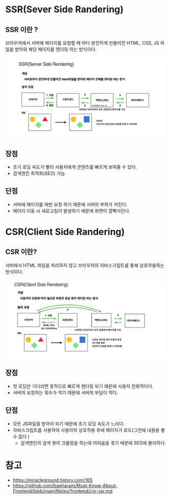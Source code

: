 # SSR(Sever Side Randering) 
## SSR 이란 ? 
브라우저에서 서버에 페이지를 요청할 때 마다 완전하게 만들어진 HTML, CSS, JS 파일을 받아와 해당 페이지를 렌더링 하는 방식이다.

<img src="./images/ssr.png">


## 장점
* 초기 로딩 속도가 빨라 사용자에게 콘텐츠를 빠르게 보여줄 수 있다.
* 검색엔진 최적화(SEO) 가능 
## 단점
* 서버에 패이지를 매번 요청 하기 때문에 서버의 부하가 커진다.
* 페이지 이동 시 새로고침이 발생하기 때문에 화면이 깜빡거린다.

# CSR(Client Side Randering)
## CSR 이란? 
서버에서 HTML 파일을 처리하지 않고 브라우저의 자바스크립트를 통해 상호작용하는 방식이다. 

<img src="./images/CSR.png">

## 장점
* 첫 로딩만 기다리면 동적으로 빠르게 렌더링 되기 때문에 사용자 친화적이다.
* 서버의 요청하는 횟수가 적기 때문에 서버의 부담이 적다.
## 단점
* 모든 JS파일을 받아야 되기 때문에 초기 로딩 속도가 느리다.
* 자바스크립트를 사용하여 사용자의 상호작용 후에 페이지가 로드(그전에 내용을 볼수 없다 )
  * 검색엔진의 검색 봇이 크롤링을 하는데 어려움을 겪기 때문에 SEO에 불리하다.

# 참고
* https://miracleground.tistory.com/165 
* https://github.com/baeharam/Must-Know-About-Frontend/blob/main/Notes/frontend/csr-ssr.md
